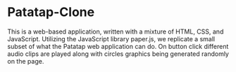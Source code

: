 # Patatap-Clone
This is a web-based application, written with a mixture of HTML, CSS,  and JavaScript. Utilizing the JavaScript library paper.js, we replicate a small subset of what the Patatap web application can do. On button click different audio clips are played along with circles graphics being generated randomly on the page.
